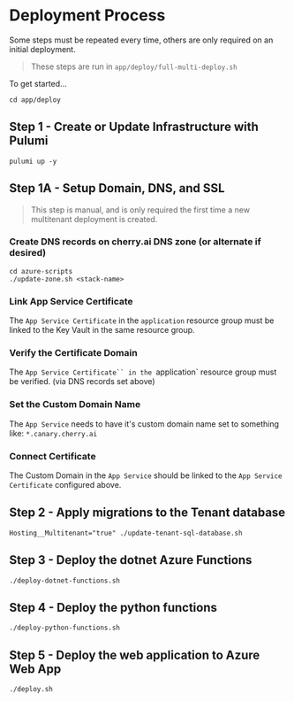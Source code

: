 # Deployment Process


Some steps must be repeated every time, others are only required on an initial deployment.

> These steps are run in `app/deploy/full-multi-deploy.sh`

To get started...

```
cd app/deploy
```

## Step 1 - Create or Update Infrastructure with Pulumi

```
pulumi up -y
```

## Step 1A - Setup Domain, DNS, and SSL

> This step is manual, and is only required the first time a new multitenant deployment is created.

### Create DNS records on cherry.ai DNS zone (or alternate if desired)

```
cd azure-scripts
./update-zone.sh <stack-name>
```

### Link App Service Certificate 

The `App Service Certificate` in the `application` resource group must be linked to the Key Vault in the same resource group.

### Verify the Certificate Domain

The `App Service Certificate`` in the `application` resource group must be verified. (via DNS records set above)

### Set the Custom Domain Name

The `App Service` needs to have it's custom domain name set to something like: `*.canary.cherry.ai`

### Connect Certificate

The Custom Domain in the `App Service` should be linked to the `App Service Certificate` configured above.

## Step 2 - Apply migrations to the Tenant database

```
Hosting__Multitenant="true" ./update-tenant-sql-database.sh
```

## Step 3 - Deploy the dotnet Azure Functions

```
./deploy-dotnet-functions.sh
```

## Step 4 - Deploy the python functions

```
./deploy-python-functions.sh
```

## Step 5 - Deploy the web application to Azure Web App

```
./deploy.sh
```

